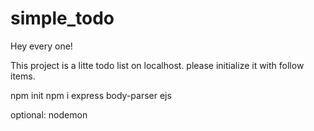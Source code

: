 # simple_todo

Hey every one!

This project is a litte todo list on localhost.
please initialize it with follow items.

npm init
npm i express body-parser ejs

optional:
nodemon
